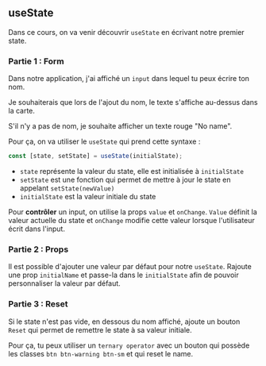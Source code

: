 ## useState

Dans ce cours, on va venir découvrir `useState` en écrivant notre premier state.

### Partie 1 : Form

Dans notre application, j'ai affiché un `input` dans lequel tu peux écrire ton nom.

Je souhaiterais que lors de l'ajout du nom, le texte s'affiche au-dessus dans la carte.

S'il n'y a pas de nom, je souhaite afficher un texte rouge "No name".

Pour ça, on va utiliser le `useState` qui prend cette syntaxe :

```js
const [state, setState] = useState(initialState);
```

- `state` représente la valeur du state, elle est initialisée à `initialState`
- `setState` est une fonction qui permet de mettre à jour le state en appelant `setState(newValue)`
- `initialState` est la valeur initiale du state

Pour **contrôler** un input, on utilise la props `value` et `onChange`. `Value` définit la valeur actuelle du state et `onChange` modifie cette valeur lorsque l'utilisateur écrit dans l'input.

### Partie 2 : Props

Il est possible d'ajouter une valeur par défaut pour notre `useState`. Rajoute une prop `initialName` et passe-la dans le `initialState` afin de pouvoir personnaliser la valeur par défaut.

### Partie 3 : Reset

Si le state n'est pas vide, en dessous du nom affiché, ajoute un bouton `Reset` qui permet de remettre le state à sa valeur initiale.

Pour ça, tu peux utiliser un `ternary operator` avec un bouton qui possède les classes `btn btn-warning btn-sm` et qui reset le name.
